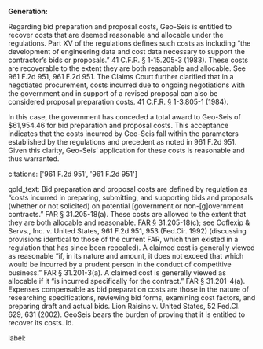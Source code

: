 **Generation:**

Regarding bid preparation and proposal costs, Geo-Seis is entitled to recover costs that are deemed reasonable and allocable under the regulations. Part XV of the regulations defines such costs as including “the development of engineering data and cost data necessary to support the contractor’s bids or proposals.” 41 C.F.R. § 1-15.205-3 (1983). These costs are recoverable to the extent they are both reasonable and allocable. See 961 F.2d 951, 961 F.2d 951. The Claims Court further clarified that in a negotiated procurement, costs incurred due to ongoing negotiations with the government and in support of a revised proposal can also be considered proposal preparation costs. 41 C.F.R. § 1-3.805-1 (1984).

In this case, the government has conceded a total award to Geo-Seis of $61,954.46 for bid preparation and proposal costs. This acceptance indicates that the costs incurred by Geo-Seis fall within the parameters established by the regulations and precedent as noted in 961 F.2d 951. Given this clarity, Geo-Seis’ application for these costs is reasonable and thus warranted.

citations: ['961 F.2d 951', '961 F.2d 951']

gold_text: Bid preparation and proposal costs are defined by regulation as “costs incurred in preparing, submitting, and supporting bids and proposals (whether or not solicited) on potential [government or non-[g]overnment contracts.” FAR § 31.205-18(a). These costs are allowed to the extent that they are both allocable and reasonable. FAR § 31.205-18(c); see Coflexip & Servs., Inc. v. United States, 961 F.2d 951, 953 (Fed.Cir. 1992) (discussing provisions identical to those of the current FAR, which then existed in a regulation that has since been repealed). A claimed cost is generally viewed as reasonable “if, in its nature and amount, it does not exceed that which would be incurred by a prudent person in the conduct of competitive business.” FAR § 31.201-3(a). A claimed cost is generally viewed as allocable if it “is incurred specifically for the contract.” FAR § 31.201-4(a). Expenses compensable as bid preparation costs are those in the nature of researching specifications, reviewing bid forms, examining cost factors, and preparing draft and actual bids. Lion Raisins v. United States, 52 Fed.Cl. 629, 631 (2002). GeoSeis bears the burden of proving that it is entitled to recover its costs. Id.

label: 